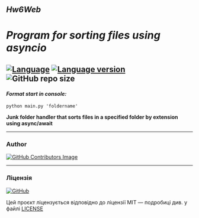 ## *Hw6Web*
# *Program for sorting files using asyncio*

[![Language](https://img.shields.io/badge/language-python-blue?&style=plastic)](https://www.python.org)
[![Language version](https://img.shields.io/badge/version-3.9-red?&style=plastic)](https://www.python.org/downloads/)
![GitHub repo size](https://img.shields.io/badge/repo%20size-42.5%20kB-pink?&style=plastic)
---

#### *Format start in console:*
    python main.py 'foldername'

**Junk folder handler that sorts files in a specified folder by extension using async/await**

---

### Author
[![GitHub Contributors Image](https://contrib.rocks/image?repo=LeadShadow/hw6web)](https://github.com/LeadShadow)

---
### Ліцензія

[![GitHub](https://img.shields.io/github/license/LeadShadow/hw6web)](https://github.com/LeadShadow/hw6web/blob/main/LICENSE)

Цей проєкт ліцензується відповідно до ліцензії MIT — подробиці див. у файлі [LICENSE](https://github.com/LeadShadow/hw6web/blob/main/LICENSE) 
